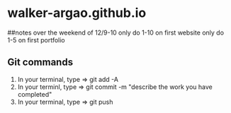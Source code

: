 # walker-argao.github.io

##notes 
over the weekend of 12/9-10 
only do 1-10 on first website
only do 1-5 on first portfolio

## Git commands
1) In your terminal, type => git add -A
2) In your terminl, type => git commit -m "describe the work you have completed"
3) In your terminal, type => git push